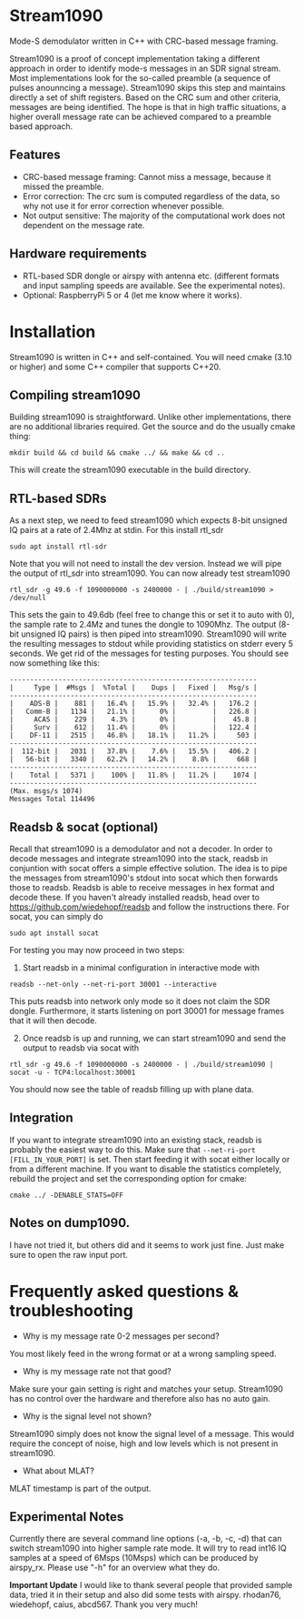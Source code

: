 # Stream1090
Mode-S demodulator written in C++ with CRC-based message framing.

Stream1090 is a proof of concept implementation taking a different approach in order to identify mode-s messages in an SDR signal stream.
Most implementations look for the so-called preamble (a sequence of pulses anounncing a message). Stream1090 skips this step and maintains
directly a set of shift registers. Based on the CRC sum and other criteria, messages are being identified. The hope is that in high traffic
situations, a higher overall message rate can be achieved compared to a preamble based approach.

## Features
- CRC-based message framing: Cannot miss a message, because it missed the preamble.
- Error correction: The crc sum is computed regardless of the data, so why not use it for error correction whenever possible.
- Not output sensitive: The majority of the computational work does not dependent on the message rate.
   
## Hardware requirements
- RTL-based SDR dongle or airspy with antenna etc. (different formats and input sampling speeds are available. See the experimental notes).
- Optional: RaspberryPi 5 or 4 (let me know where it works).

# Installation
Stream1090 is written in C++ and self-contained. You will need cmake (3.10 or higher) and some C++ compiler that supports C++20.

## Compiling stream1090
Building stream1090 is straightforward. Unlike other implementations, there are no additional libraries required. Get the source and do the usually cmake thing:

```mkdir build && cd build && cmake ../ && make && cd ..```

This will create the stream1090 executable in the build directory.

## RTL-based SDRs
As a next step, we need to feed stream1090 which expects 8-bit unsigned IQ pairs at a rate of 2.4Mhz at stdin. For this install rtl_sdr

```sudo apt install rtl-sdr```

Note that you will not need to install the dev version. Instead we will pipe the output of rtl_sdr into stream1090.
You can now already test stream1090

``` rtl_sdr -g 49.6 -f 1090000000 -s 2400000 - | ./build/stream1090 > /dev/null ```

This sets the gain to 49.6db (feel free to change this or set it to auto with 0), the sample rate to 2.4Mz and tunes the dongle to 1090Mhz.
The output (8-bit unsigned IQ pairs) is then piped into stream1090. 
Stream1090 will write the resulting messages to stdout while providing statistics
on stderr every 5 seconds. We get rid of the messages for testing purposes. You should see now something like this:
```
-------------------------------------------------------------
|     Type |  #Msgs |  %Total |    Dups |   Fixed |   Msg/s | 
-------------------------------------------------------------
|    ADS-B |    881 |   16.4% |   15.9% |   32.4% |   176.2 | 
|   Comm-B |   1134 |   21.1% |      0% |         |   226.8 | 
|     ACAS |    229 |    4.3% |      0% |         |    45.8 | 
|     Surv |    612 |   11.4% |      0% |         |   122.4 | 
|    DF-11 |   2515 |   46.8% |   18.1% |   11.2% |     503 | 
-------------------------------------------------------------
|  112-bit |   2031 |   37.8% |    7.6% |   15.5% |   406.2 | 
|   56-bit |   3340 |   62.2% |   14.2% |    8.8% |     668 | 
-------------------------------------------------------------
|    Total |   5371 |    100% |   11.8% |   11.2% |    1074 | 
-------------------------------------------------------------
(Max. msgs/s 1074)
Messages Total 114496
```

## Readsb & socat (optional)
Recall that stream1090 is a demodulator and not a decoder. 
In order to decode messages and integrate stream1090 into the stack,
readsb in conjuntion with socat offers a simple effective solution. 
The idea is to pipe the messages from stream1090's stdout into socat which then forwards those to readsb. 
Readsb is able to receive messages in hex format and decode these.
If you haven't already installed readsb, head over to https://github.com/wiedehopf/readsb and follow the instructions there.
For socat, you can simply do

```sudo apt install socat```

For testing you may now proceed in two steps:
1. Start readsb in a minimal configuration in interactive mode with 

```readsb --net-only --net-ri-port 30001 --interactive```

This puts readsb into network only mode so it does not claim the SDR dongle. 
Furthermore, it starts listening on port 30001 for message frames that it will then decode.

2. Once readsb is up and running, we can start stream1090 and send the output to readsb via socat with

```rtl_sdr -g 49.6 -f 1090000000 -s 2400000 - | ./build/stream1090 | socat -u - TCP4:localhost:30001```

You should now see the table of readsb filling up with plane data.

## Integration

If you want to integrate stream1090 into an existing stack, readsb is probably the easiest way to do this. 
Make sure that ```--net-ri-port [FILL_IN_YOUR_PORT]``` is set.
Then start feeding it with socat either locally or from a different machine. 
If you want to disable the statistics completely, rebuild the project and set the corresponding option for cmake:

```cmake ../ -DENABLE_STATS=OFF```

## Notes on dump1090.
I have not tried it, but others did and it seems to work just fine. Just make sure to open the raw input port.

# Frequently asked questions & troubleshooting
- Why is my message rate 0-2 messages per second?

You most likely feed in the wrong format or at a wrong sampling speed.

- Why is my message rate not that good? 

Make sure your gain setting is right and matches your setup. 
Stream1090 has no control over the hardware and therefore also has no auto gain.

- Why is the signal level not shown?

Stream1090 simply does not know the signal level of a message. 
This would require the concept of noise, high and low levels which is not present in stream1090.

- What about MLAT?

MLAT timestamp is part of the output.

## Experimental Notes
Currently there are several command line options (-a, -b, -c, -d) that can switch stream1090 into higher sample rate mode. 
It will try to read int16 IQ samples at a speed of 6Msps (10Msps) which can be produced by airspy_rx. Please use "-h" for an overview what they do.

**Important Update** I would like to thank several people that provided sample data, tried it in their setup and also did some tests with airspy.
rhodan76, wiedehopf, caius, abcd567. Thank you very much!
